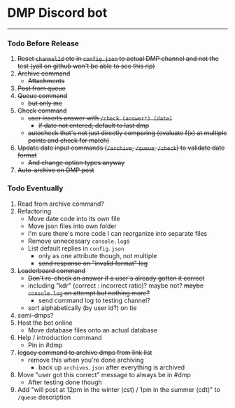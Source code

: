 # DMP Discord bot

---
### Todo Before Release
1. ~~Reset `channelId` etc in `config.json` to actual DMP channel and not the test (yall on github won't be able to see this rip)~~
2. ~~Archive command~~
    * ~~Attachments~~
3. ~~Post from queue~~
4. ~~Queue command~~
    * ~~but only me~~
5. ~~Check command~~
    * ~~user inserts answer with `/check (answer*) (date)`~~
      * ~~if date not entered, default to last dmp~~
    * ~~autocheck that's not just directly comparing (evaluate f(x) at multiple points and check for match)~~
6. ~~Update date input commands (`/archive`, `/queue`, `/check`) to validate date format~~
    * ~~And change option types anyway~~
7. ~~Auto-archive on DMP post~~

### Todo Eventually
1. Read from archive command?
2. Refactoring
    * Move date code into its own file
    * Move json files into own folder
    * I'm sure there's more code I can reorganize into separate files
    * Remove unnecessary `console.log`s
    * List default replies in `config.json`
      * only as one attribute though, not multiple
      * ~~send response on "invalid format" log~~
3. ~~Leaderboard command~~
    * ~~Don't re-check an answer if a user's already gotten it correct~~
    * including "kdr" (correct : incorrect ratio)? maybe not? ~~maybe `console.log` on attempt but nothing more?~~
      * send command log to testing channel?
    * sort alphabetically (by user id?) on tie
4. semi-dmps?
5. Host the bot online
    * Move database files onto an actual database
6. Help / introduction command
    * Pin in #dmp
7. ~~legacy command to archive dmps from link list~~
    * remove this when you're done archiving
      * back up `archives.json` after everything is archived
8. Move "user got this correct" message to always be in #dmp
    * After testing done though
9. Add "will post at 12pm in the winter (cst) / 1pm in the summer (cdt)" to `/queue` description